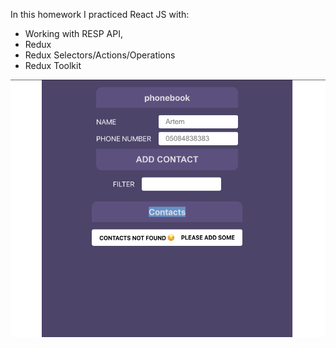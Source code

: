 In this homework I practiced React JS with:
- Working with RESP API,
- Redux
- Redux Selectors/Actions/Operations
- Redux Toolkit

<img src="./project.png">
